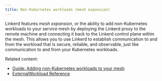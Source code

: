 ```yaml
---
title: Non-Kubernetes workloads (mesh expansion)
---
```


Linkerd features _mesh expansion_, or the ability to add non-Kubernetes
workloads to your service mesh by deploying the Linkerd proxy to the remote
machine and connecting it back to the Linkerd control plane within the mesh.
This allows you to use Linkerd to establish communication to and from the
workload that is secure, reliable, and observable, just like communication to
and from your Kubernetes workloads.

Related content:

- [Guide: Adding non-Kubernetes workloads to your mesh](../tasks/adding-non-kubernetes-workloads)
- [ExternalWorkload Reference](../reference/external-workload)
